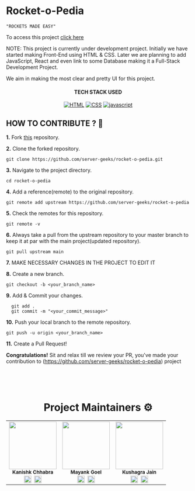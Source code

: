 <h1> Rocket-o-Pedia </h1>

`"ROCKETS MADE EASY"`

To access this project <a href="" target="_blank">click here</a>

NOTE: This project is currently under development project. Initially we have started making Front-End using HTML & CSS. Later we are planning to add JavaScript, React and even link to some Database making it a Full-Stack Development Project. 

We aim in making the most clear and pretty UI for this project.

<div align="center">
  <h4>TECH STACK USED</h4>
  <a href="https://github.com/topics/html"><img alt="HTML" src="https://img.shields.io/badge/HTML%20-%23E34F26.svg?&style=for-the-badge"/></a>
  <a href="https://github.com/topics/css"><img alt="CSS" src="https://img.shields.io/badge/CSS%20-%23E34F26.svg?&style=for-the-badge"/></a>
  <a href="https://github.com/topics/javascript"><img alt="javascript" src="https://img.shields.io/badge/Javascript%20-%23E34F26.svg?&style=for-the-badge&logo=javascript&logoColor=white"/></a>
</div>

## HOW TO CONTRIBUTE ? 👷 

**1.** Fork [this](https://github.com/server-geeks/rocket-o-pedia) repository.

**2.** Clone the forked repository.

```terminal
git clone https://github.com/server-geeks/rocket-o-pedia.git
```

**3.** Navigate to the project directory.

```terminal
cd rocket-o-pedia
```

**4.** Add a reference(remote) to the original repository.

```
git remote add upstream https://github.com/server-geeks/rocket-o-pedia
```

**5.** Check the remotes for this repository.
```
git remote -v
```

**6.** Always take a pull from the upstream repository to your master branch to keep it at par with the main project(updated repository).

```
git pull upstream main
```


**7.**  MAKE NECESSARY CHANGES IN THE PROJECT TO EDIT IT
<br>


**8.** Create a new branch.

```terminal
git checkout -b <your_branch_name>
```

**9.** Add & Commit your changes.

```terminal
  git add .
  git commit -m "<your_commit_message>"
```

**10.** Push your local branch to the remote repository.

```terminal
git push -u origin <your_branch_name>
```

**11.** Create a Pull Request!

**Congratulations!** Sit and relax till we review your PR, you've made your contribution to (https://github.com/server-geeks/rocket-o-pedia) project

<br>

<br><h1 align="center">Project Maintainers ⚙</h1>
<table align="center">
  <tbody><tr>
    
 <td align="center"><img alt="" src="https://avatars.githubusercontent.com/u/67221487?v=4" width="130px;"><br><sub><b>
 Kanishk Chhabra</b></sub><br>
<a href="https://www.linkedin.com/in/kanishk-chhabra/" target="_blank"><img align="center"  src="https://cdn.jsdelivr.net/npm/simple-icons@v3/icons/linkedin.svg" alt="Linkedin" height="20" width="20" /></a>&nbsp&nbsp<a href="https://github.com/mrkc2303/" target="_blank"><img align="center"  src="https://cdn.jsdelivr.net/npm/simple-icons@v3/icons/github.svg" alt="Github" height="20" width="20" /></a><nbsp></td></a></td>

 <td align="center"><img alt="" src="https://avatars.githubusercontent.com/u/82977727?v=4" width="130px;"><br><sub><b>
 Mayank Goel</b></sub><br>
<a href="https://www.linkedin.com/in/mayank-goel-55a299200/" target="_blank"><img align="center"  src="https://cdn.jsdelivr.net/npm/simple-icons@v3/icons/linkedin.svg" alt="Linkedin" height="20" width="20" /></a>&nbsp&nbsp<a href="https://github.com/yellowberard/" target="_blank"><img align="center"  src="https://cdn.jsdelivr.net/npm/simple-icons@v3/icons/github.svg" alt="Github" height="20" width="20" /></a><nbsp></td></a></td>

 <td align="center"><img alt="" src="https://avatars.githubusercontent.com/u/81035005?v=4" width="130px;"><br><sub><b>
 Kushagra Jain</b></sub><br>
<a href="https://www.linkedin.com/in/kushagra-jain-6a9a8a1b1/" target="_blank"><img align="center"  src="https://cdn.jsdelivr.net/npm/simple-icons@v3/icons/linkedin.svg" alt="Linkedin" height="20" width="20" /></a>&nbsp&nbsp<a href="https://github.com/KushagraJain58-cmd/" target="_blank"><img align="center"  src="https://cdn.jsdelivr.net/npm/simple-icons@v3/icons/github.svg" alt="Github" height="20" width="20" /></a><nbsp></td></a></td>
</tr>
</tbody></table>
